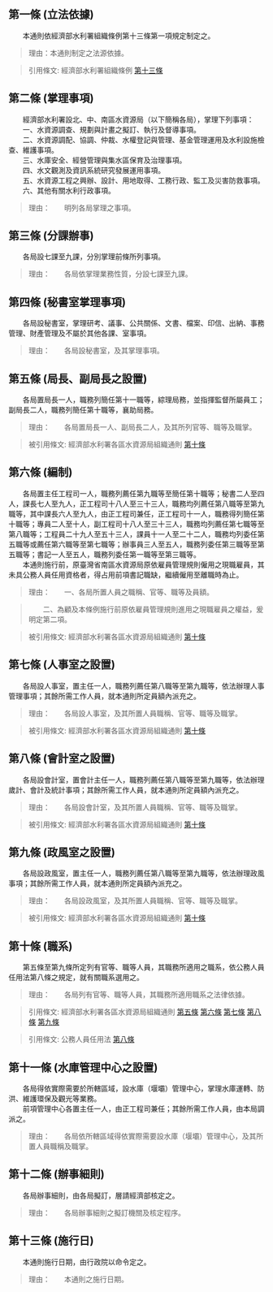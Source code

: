 第一條 (立法依據)
-----------------
　　本通則依經濟部水利署組織條例第十三條第一項規定制定之。  
> 理由：本通則制定之法源依據。

> 引用條文: 經濟部水利署組織條例 [第十三條](../../人事其他/組織編制/經濟部水利署組織條例.md#第十三條-附屬單位之設置)



第二條 (掌理事項)
-----------------
　　經濟部水利署設北、中、南區水資源局（以下簡稱各局），掌理下列事項：  
　　一、水資源調查、規劃與計畫之擬訂、執行及督導事項。  
　　二、水資源調配、協調、仲裁、水權登記與管理、基金管理運用及水利設施檢查、維護事項。  
　　三、水庫安全、經營管理與集水區保育及治理事項。  
　　四、水文觀測及資訊系統研究發展運用事項。  
　　五、水資源工程之興辦、設計、用地取得、工務行政、監工及災害防救事項。  
　　六、其他有關水利行政事項。  
> 理由：　　明列各局掌理之事項。



第三條 (分課辦事)
-----------------
　　各局設七課至九課，分別掌理前條所列事項。  
> 理由：　　各局依掌理業務性質，分設七課至九課。



第四條 (秘書室掌理事項)
-----------------------
　　各局設秘書室，掌理研考、議事、公共關係、文書、檔案、印信、出納、事務管理、財產管理及不屬於其他各課、室事項。  
> 理由：　　各局設秘書室，及其掌理事項。



第五條 (局長、副局長之設置)
---------------------------
　　各局置局長一人，職務列簡任第十一職等，綜理局務，並指揮監督所屬員工；副局長二人，職務列簡任第十職等，襄助局務。  
> 理由：　　各局置局長一人、副局長二人，及其所列官等、職等及職掌。

> 被引用條文: 經濟部水利署各區水資源局組織通則 [第十條](../../人事其他/組織編制/經濟部水利署各區水資源局組織通則.md#第十條-職系)



第六條 (編制)
-------------
　　各局置主任工程司一人，職務列薦任第九職等至簡任第十職等；秘書二人至四人，課長七人至九人，正工程司十八人至三十三人，職務均列薦任第八職等至第九職等，其中課長六人至九人，由正工程司兼任，正工程司十一人，職務得列簡任第十職等；專員二人至十人，副工程司十八人至三十三人，職務均列薦任第七職等至第八職等；工程員二十九人至五十三人，課員十一人至二十二人，職務均列委任第五職等或薦任第六職等至第七職等；辦事員三人至五人，職務列委任第三職等至第五職等；書記一人至五人，職務列委任第一職等至第三職等。  
　　本通則施行前，原臺灣省南區水資源局原依雇員管理規則僱用之現職雇員，其未具公務人員任用資格者，得占用前項書記職缺，繼續僱用至離職時為止。  
> 理由：　　一、各局所置人員之職稱、官等、職等及員額。

> 　　二、為顧及本條例施行前原依雇員管理規則進用之現職雇員之權益，爰明定第二項。

> 被引用條文: 經濟部水利署各區水資源局組織通則 [第十條](../../人事其他/組織編制/經濟部水利署各區水資源局組織通則.md#第十條-職系)



第七條 (人事室之設置)
---------------------
　　各局設人事室，置主任一人，職務列薦任第八職等至第九職等，依法辦理人事管理事項；其餘所需工作人員，就本通則所定員額內派充之。  
> 理由：　　各局設人事室，及其所置人員職稱、官等、職等及職掌。

> 被引用條文: 經濟部水利署各區水資源局組織通則 [第十條](../../人事其他/組織編制/經濟部水利署各區水資源局組織通則.md#第十條-職系)



第八條 (會計室之設置)
---------------------
　　各局設會計室，置會計主任一人，職務列薦任第八職等至第九職等，依法辦理歲計、會計及統計事項；其餘所需工作人員，就本通則所定員額內派充之。  
> 理由：　　各局設會計室，及其所置人員職稱、官等、職等及職掌。

> 被引用條文: 經濟部水利署各區水資源局組織通則 [第十條](../../人事其他/組織編制/經濟部水利署各區水資源局組織通則.md#第十條-職系)



第九條 (政風室之設置)
---------------------
　　各局設政風室，置主任一人，職務列薦任第八職等至第九職等，依法辦理政風事項；其餘所需工作人員，就本通則所定員額內派充之。  
> 理由：　　各局設政風室，及其所置人員職稱、官等、職等及職掌。

> 被引用條文: 經濟部水利署各區水資源局組織通則 [第十條](../../人事其他/組織編制/經濟部水利署各區水資源局組織通則.md#第十條-職系)



第十條 (職系)
-------------
　　第五條至第九條所定列有官等、職等人員，其職務所適用之職系，依公務人員任用法第八條之規定，就有關職系選用之。  
> 理由：　　各局列有官等、職等人員，其職務所適用職系之法律依據。

> 引用條文: 經濟部水利署各區水資源局組織通則 [第五條](../../人事其他/組織編制/經濟部水利署各區水資源局組織通則.md#第五條-局長、副局長之設置) [第六條](../../人事其他/組織編制/經濟部水利署各區水資源局組織通則.md#第六條-編制) [第七條](../../人事其他/組織編制/經濟部水利署各區水資源局組織通則.md#第七條-人事室之設置) [第八條](../../人事其他/組織編制/經濟部水利署各區水資源局組織通則.md#第八條-會計室之設置) [第九條](../../人事其他/組織編制/經濟部水利署各區水資源局組織通則.md#第九條-政風室之設置)

> 引用條文: 公務人員任用法 [第八條](../../考試/任免升遷/公務人員任用法.md#第八條-職系說明書)



第十一條 (水庫管理中心之設置)
-----------------------------
　　各局得依實際需要於所轄區域，設水庫（堰壩）管理中心，掌理水庫運轉、防洪、維護環保及觀光等業務。  
　　前項管理中心各置主任一人，由正工程司兼任；其餘所需工作人員，由本局調派之。  
> 理由：　　各局依所轄區域得依實際需要設水庫（堰壩）管理中心，及其所置人員職稱及職掌。



第十二條 (辦事細則)
-------------------
　　各局辦事細則，由各局擬訂，層請經濟部核定之。  
> 理由：　　各局辦事細則之擬訂機關及核定程序。



第十三條 (施行日)
-----------------
　　本通則施行日期，由行政院以命令定之。  
> 理由：　　本通則之施行日期。